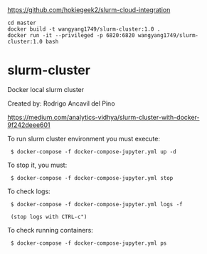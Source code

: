 ##
https://github.com/hokiegeek2/slurm-cloud-integration

```
cd master
docker build -t wangyang1749/slurm-cluster:1.0 . 
docker run -it --privileged -p 6820:6820 wangyang1749/slurm-cluster:1.0 bash

```

##
# slurm-cluster
Docker local slurm cluster

Created by: Rodrigo Ancavil del Pino

https://medium.com/analytics-vidhya/slurm-cluster-with-docker-9f242deee601

To run slurm cluster environment you must execute:

     $ docker-compose -f docker-compose-jupyter.yml up -d

To stop it, you must:

     $ docker-compose -f docker-compose-jupyter.yml stop

To check logs:

     $ docker-compose -f docker-compose-jupyter.yml logs -f

     (stop logs with CTRL-c")

To check running containers:

     $ docker-compose -f docker-compose-jupyter.yml ps
